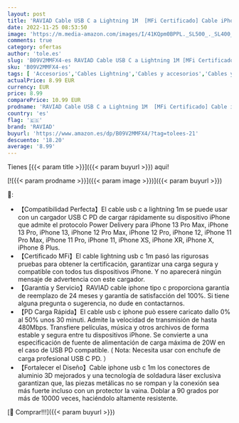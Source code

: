 ```yaml
---
layout: post
title: 'RAVIAD Cable USB C a Lightning 1M  [MFi Certificado] Cable iPhone Cargador PD de Carga Rápida Tipo C a Lightning Cable para iPhone 13/13 Pro/12/12 Pro/11/11 Pro/11 Pro Max/XR/XS Max/XS/X- Negro'
date: 2022-11-25 08:53:50
image: 'https://m.media-amazon.com/images/I/41KQpm0BPPL._SL500_._SL400_.jpg'
comments: true
category: ofertas
author: 'tole.es'
slug: 'B09V2MMFX4-es RAVIAD Cable USB C a Lightning 1M [MFi Certificado] Cable...'
sku: 'B09V2MMFX4-es'
tags: [ 'Accesorios','Cables Lightning','Cables y accesorios','Cables y conectores','Informática','iphone','raviad','🇪🇸', ]
actualPrice: 8.99 EUR
currency: EUR
price: 8.99
comparePrice: 10.99 EUR
prodname: 'RAVIAD Cable USB C a Lightning 1M  [MFi Certificado] Cable iPhone Cargador PD de Carga Rápida Tipo C a Lightning Cable para iPhone 13/13 Pro/12/12 Pro/11/11 Pro/11 Pro Max/XR/XS Max/XS/X- Negro'
country: 'es'
flag: '🇪🇸'
brand: 'RAVIAD'
buyurl: 'https://www.amazon.es/dp/B09V2MMFX4/?tag=tolees-21'
descuento: '18.20'
average: '8.99'
---
```


Tienes [{{< param title >}}]({{< param buyurl >}}) aqui!

[![{{< param prodname >}}]({{< param image >}})]({{< param buyurl >}})

🔎:

- 【Compatibilidad Perfecta】El cable usb c a lightning 1m se puede usar con un cargador USB C PD de cargar rápidamente su dispositivo iPhone que admite el protocolo Power Delivery para iPhone 13 Pro Max, iPhone 13 Pro, iPhone 13, iPhone 12 Pro Max, iPhone 12 Pro, iPhone 12, iPhone 11 Pro Max, iPhone 11 Pro, iPhone 11, iPhone XS, iPhone XR, iPhone X, iPhone 8 Plus.
- 【Certificado MFi】El cable lightning usb c 1m pasó las rigurosas pruebas para obtener la certificación, garantizar una carga segura y compatible con todos tus dispositivos iPhone. Y no aparecerá ningún mensaje de advertencia con este cargador.
- 【Garantía y Servicio】RAVIAD cable iphone tipo c proporciona garantía de reemplazo de 24 meses y garantía de satisfacción del 100%. Si tiene alguna pregunta o sugerencia, no dude en contactarnos.
- 【PD Carga Rápida】El cable usb c iphone può essere caricato dallo 0% al 50% unos 30 minuti. Admite la velocidad de transmisión de hasta 480Mbps. Transfiere películas, música y otros archivos de forma estable y segura entre tu dispositivos iPhone. Se convierte a una especificación de fuente de alimentación de carga máxima de 20W en el caso de USB PD compatible. ( Nota: Necesita usar con enchufe de carga profesional USB C PD. ）
- 【Fortalecer el Diseño】Cable iphone usb c 1m los conectores de aluminio 3D mejorados y una tecnología de soldadura láser exclusiva garantizan que, las piezas metálicas no se rompan y la conexión sea más fuerte incluso con un protector la vaina. Doblar a 90 grados por más de 10000 veces, haciéndolo altamente resistente.

[🛒 Comprar!!!]({{< param buyurl >}})
